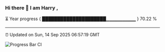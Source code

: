 ### Hi there 👋 I am Harry , 

⏳ Year progress { █████████████████████▁▁▁▁▁▁▁▁▁ } 70.22 %

---

⏰ Updated on Sun, 14 Sep 2025 06:57:19 GMT

![Progress Bar CI](https://github.com/duykhang68/duykhang68/workflows/Progress%20Bar%20CI/badge.svg)
